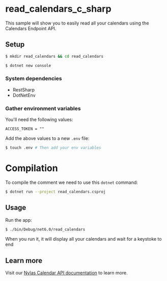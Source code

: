 # read_calendars_c_sharp

This sample will show you to easily read all your calendars using the Calendars Endpoint API.

## Setup

```bash
$ mkdir read_calendars && cd read_calendars

$ dotnet new console
```

### System dependencies

- RestSharp
- DotNetEnv

### Gather environment variables

You'll need the following values:

```text
ACCESS_TOKEN = ""
```

Add the above values to a new `.env` file:

```bash
$ touch .env # Then add your env variables
```

# Compilation

To compile the comment we need to use this `dotnet` command:

```bash
$ dotnet run --project read_calendars.csproj
```

## Usage

Run the app:

```bash
$ ./bin/Debug/net6.0/read_calendars
```

When you run it, it will display all your calendars and wait for a keystoke to end


## Learn more

Visit our [Nylas Calendar API documentation](https://developer.nylas.com/docs/connectivity/calendar/) to learn more.
